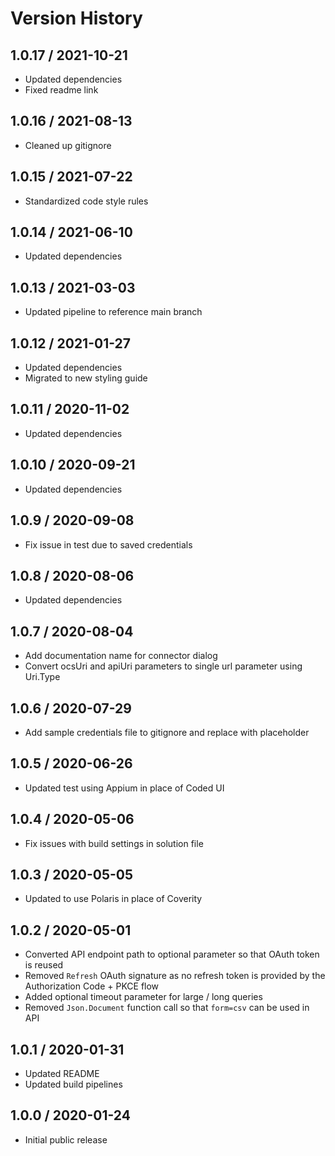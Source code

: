 # Version History

## 1.0.17 / 2021-10-21

- Updated dependencies
- Fixed readme link

## 1.0.16 / 2021-08-13

- Cleaned up gitignore

## 1.0.15 / 2021-07-22

- Standardized code style rules

## 1.0.14 / 2021-06-10

- Updated dependencies

## 1.0.13 / 2021-03-03

- Updated pipeline to reference main branch

## 1.0.12 / 2021-01-27

- Updated dependencies
- Migrated to new styling guide

## 1.0.11 / 2020-11-02

- Updated dependencies

## 1.0.10 / 2020-09-21

- Updated dependencies

## 1.0.9 / 2020-09-08

- Fix issue in test due to saved credentials

## 1.0.8 / 2020-08-06

- Updated dependencies

## 1.0.7 / 2020-08-04

- Add documentation name for connector dialog
- Convert ocsUri and apiUri parameters to single url parameter using Uri.Type

## 1.0.6 / 2020-07-29

- Add sample credentials file to gitignore and replace with placeholder

## 1.0.5 / 2020-06-26

- Updated test using Appium in place of Coded UI

## 1.0.4 / 2020-05-06

- Fix issues with build settings in solution file

## 1.0.3 / 2020-05-05

- Updated to use Polaris in place of Coverity

## 1.0.2 / 2020-05-01

- Converted API endpoint path to optional parameter so that OAuth token is reused
- Removed `Refresh` OAuth signature as no refresh token is provided by the Authorization Code + PKCE flow
- Added optional timeout parameter for large / long queries
- Removed `Json.Document` function call so that `form=csv` can be used in API

## 1.0.1 / 2020-01-31

- Updated README
- Updated build pipelines

## 1.0.0 / 2020-01-24

- Initial public release
